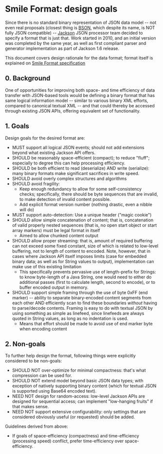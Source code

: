 # Smile Format: design goals

Since there is no standard binary representation of JSON data model -- not even real proposals (closest thing is
[BSON](http://bsonspec.org/), which despite its name, is NOT fully JSON compatible) --
[Jackson](../../../jackson) JSON processor team decided to specify a format that is just that.
Work started in 2010, and an initial version was completed by the same year, as well as first compliant parser and
generator implementation as part of Jackson 1.6 release.

This document covers design rationale for the data format; format itself is explained on
[Smile Format specification](smile-specification.md)

## 0. Background

One of opportunities for improving both space- and time efficiency of data transfer with JSON-based tools would be defining a binary format that has same logical information model -- similar to various binary XML efforts, compared to canonical textual XML -- and that could thereby be accessed through existing JSON APIs, offering equivalent set of functionality.

## 1. Goals

Design goals for the desired format are:

* MUST support all logical JSON events; should not add extensions beyond what existing Jackson API offers.
* SHOULD be reasonably space-efficient (compact); to reduce "fluff"; especially to degree this can help processing efficiency.
* SHOULD be both efficient to read (deserialize) AND write (serialize): many binary formats make significant sacrifices in write speed.
* SHOULD avoid overly complex structures and algorithms
* SHOULD avoid fragility:
    * Keep enough redundancy to allow for some self-consistency checks; specifically, there should be byte sequences that are invalid, to make detection of invalid content possible.
    * Add explicit format version number (nothing drastic, even a nibble will do)
* MUST support auto-detection: Use a unique header ("magic cookie")
* SHOULD allow simple concatenation of content; that is, concatenation of valid properly nested sequences (that is, no open start object or start array markers) must be legal format in itself
    * Aimed to allow chunked content output
* SHOULD allow proper streaming: that is, amount of required buffering can not exceed some fixed constant, size of which is related to low-level buffering, not to length of content to encoded. Note, however, that in cases where Jackson API itself imposes limits (case for embedded binary data; as well as for String values to output), implementation can make use of this existing limitation
    * This specifically prevents pervasive use of length-prefix for Strings: to know byte-length of a Java String, one would need to either do additional passes (first to calculate length, second to encode), or to buffer encoded output in memory.
* SHOULD support simple framing through the use of byte 0xFF (end marker) -- ability to separate binary-encoded content segments from each other AND efficiently scan to find these boundaries _without_ having to parse/decode contents. Framing is easy to do with textual JSON by using something as simple as linefeed, since linefeeds are always quoted in String values, as long as no indentation is used.
    * Means that effort should be made to avoid use of end marker byte when encoding content

## 2. Non-goals

To further help design the format, following things were explicitly considered to be non-goals:

* SHOULD NOT over-optimize for minimal compactness: that's what compression can be used for.
* SHOULD NOT extend model beyond basic JSON data types; with exception of natively supporting binary content (which for textual JSON is supported using Base64 encoded text).
* NEED NOT design for random-access: low-level Jackson APIs are designed for sequential access; can implement "low-hanging fruits" if that makes sense.
* NEED NOT support extensive configurability: only settings that are considered obviously useful (or requested) should be added.

Guidelines derived from above:

* If goals of space-efficiency (compactness) and time-efficiency (processing speed) conflict, prefer time-efficiency over space-efficiency.
